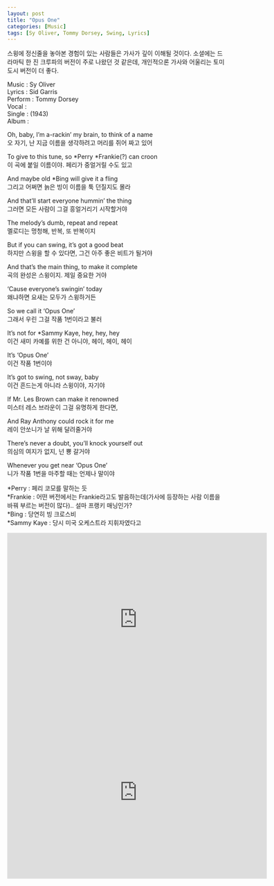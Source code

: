 ```yaml
---
layout: post
title: "Opus One"
categories: [Music]
tags: [Sy Oliver, Tommy Dorsey, Swing, Lyrics]
---
```


스윙에 정신줄을 놓아본 경험이 있는 사람들은 가사가 깊이 이해될 것이다. 소셜에는 드라마틱 한 진 크루파의 버전이 주로 나왔던 것 같은데, 개인적으론 가사와 어울리는 토미 도시 버전이 더 좋다.

Music : Sy Oliver  
Lyrics : Sid Garris  
Perform : Tommy Dorsey  
Vocal :   
Single : (1943)  
Album :  

Oh, baby, I’m a-rackin’ my brain, to think of a name  
오 자기, 난 지금 이름을 생각하려고 머리를 쥐어 짜고 있어  

To give to this tune, so &#42;Perry &#42;Frankie(?) can croon  
이 곡에 붙일 이름이야. 페리가 중얼거릴 수도 있고  

And maybe old &#42;Bing will give it a fling  
그리고 어쩌면 늙은 빙이 이름을 툭 던질지도 몰라  

And that’ll start everyone hummin’ the thing  
그러면 모든 사람이 그걸 흥얼거리기 시작할거야  

The melody’s dumb, repeat and repeat  
멜로디는 멍청해, 반복, 또 반복이지  

But if you can swing, it’s got a good beat  
하지만 스윙을 할 수 있다면, 그건 아주 좋은 비트가 될거야  

And that’s the main thing, to make it complete  
곡의 완성은 스윙이지. 제일 중요한 거야  

‘Cause everyone’s swingin’ today  
왜냐하면 요새는 모두가 스윙하거든  

So we call it ‘Opus One’  
그래서 우린 그걸 작품 1번이라고 불러  

It’s not for &#42;Sammy Kaye, hey, hey, hey  
이건 새미 카예를 위한 건 아니야, 헤이, 헤이, 헤이

It’s ‘Opus One’  
이건 작품 1번이야  

It’s got to swing, not sway, baby  
이건 흔드는게 아니라 스윙이야, 자기야  

If Mr. Les Brown can make it renowned  
미스터 레스 브라운이 그걸 유명하게 한다면,  

And Ray Anthony could rock it for me  
레이 안쏘니가 날 위해 달려줄거야  

There’s never a doubt, you’ll knock yourself out  
의심의 여지가 없지, 넌 뿅 갈거야  

Whenever you get near ‘Opus One’  
니가 작품 1번을 마주할 때는 언제나 말이야  

&#42;Perry : 페리 코모를 말하는 듯  
&#42;Frankie : 어떤 버전에서는 Frankie라고도 발음하는데(가사에 등장하는 사람 이름을 바꿔 부르는 버전이 많다).. 설마 프랭키 매닝인가?  
&#42;Bing : 당연히 빙 크로스비  
&#42;Sammy Kaye : 당시 미국 오케스트라 지휘자였다고  

<iframe width="600" height="400" src="https://www.youtube.com/embed/Bv-i5nbTeks" title="YouTube video player" frameborder="0" allow="accelerometer; autoplay; clipboard-write; encrypted-media; gyroscope; picture-in-picture" allowfullscreen></iframe>

<iframe width="600" height="400" src="https://www.youtube.com/embed/8N2aEmcEbyg" title="YouTube video player" frameborder="0" allow="accelerometer; autoplay; clipboard-write; encrypted-media; gyroscope; picture-in-picture" allowfullscreen></iframe>
